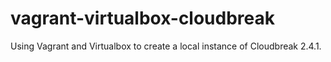 # vagrant-virtualbox-cloudbreak
Using Vagrant and Virtualbox to create a local instance of Cloudbreak 2.4.1.
